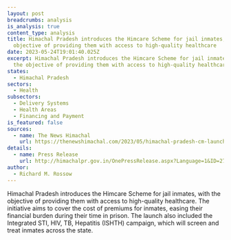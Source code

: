 ```yaml
---
layout: post
breadcrumbs: analysis
is_analysis: true
content_type: analysis
title: Himachal Pradesh introduces the Himcare Scheme for jail inmates, with the
  objective of providing them with access to high-quality healthcare
date: 2023-05-24T19:01:40.025Z
excerpt: Himachal Pradesh introduces the Himcare Scheme for jail inmates, with
  the objective of providing them with access to high-quality healthcare.
states:
  - Himachal Pradesh
sectors:
  - Health
subsectors:
  - Delivery Systems
  - Health Areas
  - Financing and Payment
is_featured: false
sources:
  - name: The News Himachal
    url: https://thenewshimachal.com/2023/05/himachal-pradesh-cm-launches-himcare-scheme-for-jail-inmates-ensuring-quality-healthcare/
details:
  - name: Press Release
    url: http://himachalpr.gov.in/OnePressRelease.aspx?Language=1&ID=27197
author:
  - Richard M. Rossow
---
```

Himachal Pradesh introduces the Himcare Scheme for jail inmates, with the objective of providing them with access to high-quality healthcare. The initiative aims to cover the cost of premiums for inmates, easing their financial burden during their time in prison. The launch also included the Integrated STI, HIV, TB, Hepatitis (ISHTH) campaign, which will screen and treat inmates across the state.